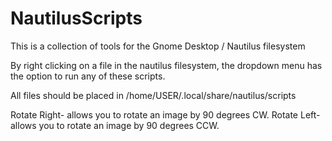 NautilusScripts
===============

This is a collection of tools for the Gnome Desktop / Nautilus filesystem


By right clicking on a file in the nautilus filesystem, the dropdown menu has the option to run any of these scripts.


All files should be placed in /home/USER/.local/share/nautilus/scripts


Rotate Right- allows you to rotate an image by 90 degrees CW.
Rotate Left- allows you to rotate an image by 90 degrees CCW.
